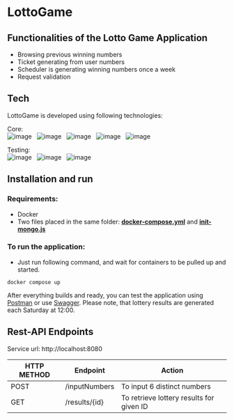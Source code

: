 # LottoGame

## Functionalities of the Lotto Game Application
- Browsing previous winning numbers
- Ticket generating from user numbers
- Scheduler is generating winning numbers once a week
- Request validation


## Tech

LottoGame is developed using following technologies: <br>

Core: <br>
![image](https://img.shields.io/badge/17-Java-orange?style=for-the-badge) &nbsp;
![image](https://img.shields.io/badge/apache_maven-C71A36?style=for-the-badge&logo=apachemaven&logoColor=white) &nbsp;
![image](https://img.shields.io/badge/Spring_Boot-F2F4F9?style=for-the-badge&logo=spring) &nbsp;
![image](https://img.shields.io/badge/MongoDB-4EA94B?style=for-the-badge&logo=mongodb&logoColor=white) &nbsp;
![image](https://img.shields.io/badge/Docker-2CA5E0?style=for-the-badge&logo=docker&logoColor=white) &nbsp;

Testing:<br>
![image](https://img.shields.io/badge/Junit5-25A162?style=for-the-badge&logo=junit5&logoColor=white) &nbsp;
![image](https://img.shields.io/badge/Mockito-78A641?style=for-the-badge) &nbsp;
![image](https://img.shields.io/badge/Testcontainers-9B489A?style=for-the-badge) &nbsp;


## Installation and run

### Requirements:
- Docker
- Two files placed in the same folder: **[docker-compose.yml](https://github.com/kubapek/LottoGame/blob/master/docker-compose.yml)** 
and **[init-mongo.js](https://github.com/kubapek/LottoGame/blob/master/init-mongo.js)** <br>

### To run the application:
- Just run following command, and wait for containers to be pulled up and started.

``
docker compose up
``

After everything builds and ready, you can test the application using [Postman](https://www.postman.com/)
or use <a href="http://localhost:8080/swagger-ui/index.html#/">Swagger</a>. Please note, that lottery results are generated
each Saturday at 12:00.<br>


## Rest-API Endpoints

Service url: http://localhost:8080

| HTTP METHOD | Endpoint           | Action                                   |
|-------------|--------------------|------------------------------------------|
| POST        | /inputNumbers      | To input 6 distinct numbers              |
| GET         | /results/{id}      | To retrieve lottery results for given ID |
